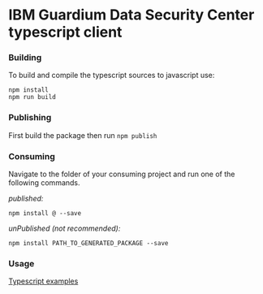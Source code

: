 # IBM Guardium Data Security Center typescript client

### Building

To build and compile the typescript sources to javascript use:
```
npm install
npm run build
```

### Publishing

First build the package then run ```npm publish```

### Consuming

Navigate to the folder of your consuming project and run one of the following commands.

_published:_

```
npm install @ --save
```

_unPublished (not recommended):_

```
npm install PATH_TO_GENERATED_PACKAGE --save
```

### Usage
 
 [Typescript examples](/sdk-example/typescript/)
